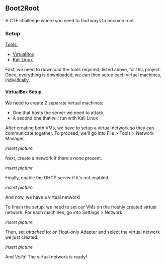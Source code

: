 ## Boot2Root

A CTF challenge where you need to find ways to become root.

### Setup

<ins>Tools:</ins>
- [VirtualBox](https://www.virtualbox.org/wiki/Downloads)
- [Kali Linux](https://www.kali.org/get-kali/#kali-platforms)

First, we need to download the tools required, listed above, for this project.\
Once, everything is downloaded, we can then setup each virtual machines, individually.

#### VirtualBox Setup
We need to create 2 separate virtual machines:
- One that hosts the server we need to attack
- A second one that will run with Kali Linux

After creating both VMs, we have to setup a virtual network so they can communicate together. To proceed, we'll go into File > Tools > Network Manager.

*insert picture*

Next, create a network if there's none present.

*insert picture*

Finally, enable the DHCP server if it's not enabled.

*insert picture*

And now, we have a virtual network!

To finish the setup, we need to set our VMs on the freshly created virtual network. For each machines, go into Settings > Network.

*insert picture*

Then, set *attached to:* on Host-only Adapter and select the virtual network we just created.

*insert picture*

And *Voilà*! The virtual network is ready!